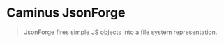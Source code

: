 Caminus JsonForge
=================

> JsonForge fires simple JS objects into a file system representation.
